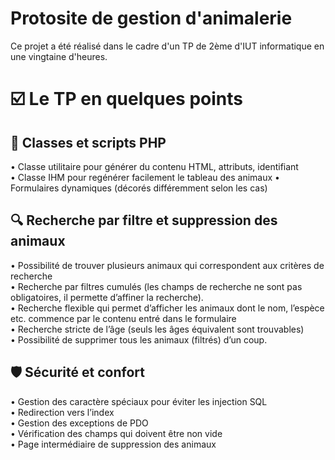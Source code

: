 # Protosite de gestion d'animalerie

Ce projet a été réalisé dans le cadre d'un TP de 2ème d'IUT informatique en une vingtaine d'heures.

# ☑️ Le TP en quelques points 

## 📜 Classes et scripts PHP
•	Classe utilitaire pour générer du contenu HTML, attributs, identifiant </br>
•	Classe IHM pour regénérer facilement le tableau des animaux
•	Formulaires dynamiques (décorés différemment selon les cas)

## 🔍 Recherche par filtre et suppression des animaux
•	Possibilité de trouver plusieurs animaux qui correspondent aux critères de recherche </br>
•	Recherche par filtres cumulés (les champs de recherche ne sont pas obligatoires, il permette d’affiner la recherche). </br>
•	Recherche flexible qui permet d’afficher les animaux dont le nom, l’espèce etc. commence par le contenu entré dans le formulaire </br>
•	Recherche stricte de l’âge (seuls les âges équivalent sont trouvables) </br>
•	Possibilité de supprimer tous les animaux (filtrés) d’un coup. </br>

## 🛡️ Sécurité et confort
•	Gestion des caractère spéciaux pour éviter les injection SQL </br>
•	Redirection vers l’index </br> 
•	Gestion des exceptions de PDO </br>
•	Vérification des champs qui doivent être non vide </br>
•	Page intermédiaire de suppression des animaux </br>
